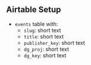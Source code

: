 ## Airtable Setup

* `events` table with:
    * `slug`: short text
    * `title`: short text
    * `publisher_key`: short text
    * `dg_proj`: short text
    * `dg_key`: short text
